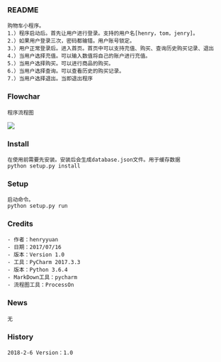 ### README
    购物车小程序。
    1.）程序启动后。首先让用户进行登录。支持的用户名[henry，tom，jenry]。
    2.）如果用户登录三次，密码都输错。用户账号锁定。
    3.）用户正常登录后。进入首页。首页中可以支持充值、购买、查询历史购买记录、退出
    4.）当用户选择充值。可以输入数值将自己的账户进行充值。
    5.）当用户选择购买。可以进行商品的购买。
    6.）当用户选择查询。可以查看历史的购买记录。
    7.）当用户选择退出。当即退出程序

### Flowchar
    程序流程图
![](https://github.com/henryyuan/first-app/tree/master/homework/Module1_homework2_cart.png)

### Install
    在使用前需要先安装。安装后会生成database.json文件。用于缓存数据
    python setup.py install
    
### Setup
    启动命令。
    python setup.py run

### Credits
    - 作者：henryyuan
    - 日期：2017/07/16
    - 版本：Version 1.0
    - 工具：PyCharm 2017.3.3
    - 版本：Python 3.6.4
    - MarkDown工具：pycharm
    - 流程图工具：ProcessOn
    
### News
    无

### History
    2018-2-6 Version：1.0
